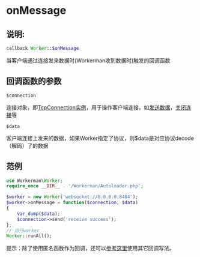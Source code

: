 # onMessage
## 说明:
```php
callback Worker::$onMessage
```

当客户端通过连接发来数据时(Workerman收到数据时)触发的回调函数

## 回调函数的参数

 ``` $connection ```

连接对象，即[TcpConnection实例](../tcp-connection.md)，用于操作客户端连接，如[发送数据](../tcp-connection/send.md)，[关闭连接](../tcp-connection/close.md)等

 ``` $data ```

客户端连接上发来的数据，如果Worker指定了协议，则$data是对应协议decode（解码）了的数据


## 范例

```php
use Workerman\Worker;
require_once __DIR__ . '/Workerman/Autoloader.php';

$worker = new Worker('websocket://0.0.0.0:8484');
$worker->onMessage = function($connection, $data)
{
    var_dump($data);
    $connection->send('receive success');
};
// 运行worker
Worker::runAll();
```

提示：除了使用匿名函数作为回调，还可以[参考这里](../faq/callback_methods.md)使用其它回调写法。